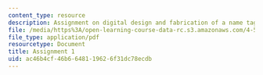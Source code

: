 ```yaml
---
content_type: resource
description: Assignment on digital design and fabrication of a name tag.
file: /media/https%3A/open-learning-course-data-rc.s3.amazonaws.com/4-510-digital-design-fabrication-fall-2008/ac46b4cf46b6648119626f31dc78ecdb_assn1a.pdf
file_type: application/pdf
resourcetype: Document
title: Assignment 1
uid: ac46b4cf-46b6-6481-1962-6f31dc78ecdb
---
```

